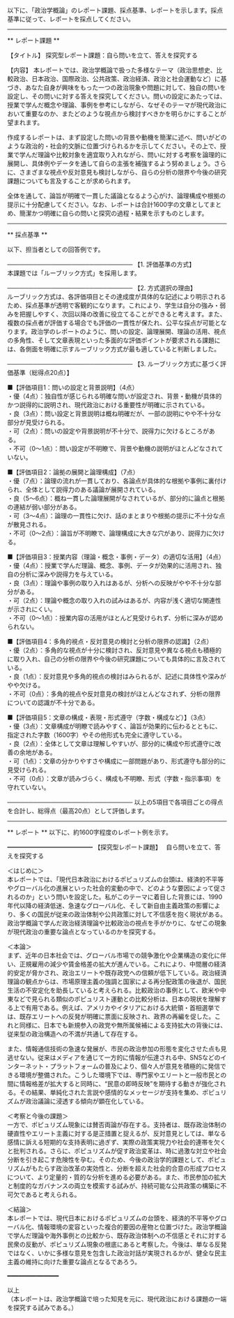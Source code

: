 以下に、「政治学概論」のレポート課題、採点基準、レポートを示します。採点基準に従って、レポートを採点してください。

---------------------------------------
** レポート課題 **

【タイトル】
探究型レポート課題：自ら問いを立て、答えを探究する

【内容】
本レポートでは、政治学概論で扱った多様なテーマ（政治思想史、比較政治、日本政治、国際政治、公共政策、政治経済、政治と社会運動など）に基づき、あなた自身が興味をもった一つの政治現象や問題に対して、独自の問いを設定し、その問いに対する答えを探究してください。問いの設定にあたっては、授業で学んだ概念や理論、事例を参考にしながら、なぜそのテーマが現代政治において重要なのか、またどのような視点から検討すべきかを明らかにすることが望まれます。

作成するレポートは、まず設定した問いの背景や動機を簡潔に述べ、問いがどのような政治的・社会的文脈に位置づけられるかを示してください。その上で、授業で学んだ理論や比較対象を適宜取り入れながら、問いに対する考察を論理的に展開し、具体例やデータを通して自らの主張を補強するよう努めましょう。さらに、さまざまな視点や反対意見も検討しながら、自らの分析の限界や今後の研究課題についても言及することが求められます。

全体を通して、論旨が明確で一貫した議論となるよう心がけ、論理構成や根拠の提示に十分配慮してください。なお、レポートは合計1600字の文章としてまとめ、簡潔かつ明確に自らの問いと探究の過程・結果を示すものとします。

---------------------------------------
** 採点基準 **

以下、担当者としての回答例です。

─────────────────────────────
【1. 評価基準の方式】  
本課題では「ルーブリック方式」を採用します。

─────────────────────────────
【2. 方式選択の理由】  
ルーブリック方式は、各評価項目とその達成度が具体的な記述により明示されるため、採点基準が透明で客観的になります。これにより、学生は自分の強み・弱みを把握しやすく、次回以降の改善に役立てることができると考えます。また、複数の採点者が評価する場合でも評価の一貫性が保たれ、公平な採点が可能となります。政治学のレポートのように、問いの設定、論理展開、理論の活用、視点の多角性、そして文章表現といった多面的な評価ポイントが要求される課題には、各側面を明確に示すルーブリック方式が最も適していると判断しました。

─────────────────────────────
【3. ルーブリック方式に基づく評価基準（総得点20点）】

■【評価項目1：問いの設定と背景説明】（4点）  
・優（4点）：独自性が感じられる明確な問いが設定され、背景・動機が具体的かつ説得的に説明され、現代政治における重要性が明確に示されている。  
・良（3点）：問い設定と背景説明は概ね明確だが、一部の説明にやや不十分な部分が見受けられる。  
・可（2点）：問いの設定や背景説明が不十分で、説得力に欠けるところがある。  
・不可（0～1点）：問い設定が不明瞭で、背景や動機の説明がほとんどなされていない。

■【評価項目2：論拠の展開と論理構成】（7点）  
・優（7点）：論理の流れが一貫しており、各論点が具体的な根拠や事例に裏付けられ、全体として説得力のある議論が展開されている。  
・良（5～6点）：概ね一貫した論理展開がなされているが、部分的に論点と根拠の連結が弱い部分がある。  
・可（3～4点）：論理の一貫性に欠け、話のまとまりや根拠の提示に不十分な点が散見される。  
・不可（0～2点）：論旨が不明瞭で、論理構成に大きな穴があり、説得力に欠ける。

■【評価項目3：授業内容（理論・概念・事例・データ）の適切な活用】（4点）  
・優（4点）：授業で学んだ理論、概念、事例、データが効果的に活用され、独自の分析に深みや説得力を与えている。  
・良（3点）：理論や事例の取り入れはあるが、分析への反映がやや不十分な部分がある。  
・可（2点）：理論や概念の取り入れの試みはあるが、内容が浅く適切な関連性が示されにくい。  
・不可（0～1点）：授業内容の活用がほとんど見受けられず、分析に深みが認められない。

■【評価項目4：多角的視点・反対意見の検討と分析の限界の認識】（2点）  
・優（2点）：多角的な視点が十分に検討され、反対意見や異なる視点も積極的に取り入れ、自己の分析の限界や今後の研究課題についても具体的に言及されている。  
・良（1点）：反対意見や多角的視点の検討はみられるが、記述に具体性や深みがやや欠ける。  
・不可（0点）：多角的視点や反対意見の検討がほとんどなされず、分析の限界についての認識が不十分である。

■【評価項目5：文章の構成・表現・形式遵守（字数・構成など）】（3点）  
・優（3点）：文章構成が明瞭で読みやすく、論旨が効果的に伝わるとともに、指定された字数（1600字）やその他形式も完全に遵守している。  
・良（2点）：全体として文章は理解しやすいが、部分的に構成や形式遵守に改善の余地がある。  
・可（1点）：文章の分かりやすさや構成に一部問題があり、形式遵守も部分的に見受けられる。  
・不可（0点）：文章が読みづらく、構成も不明瞭、形式（字数・指示事項）を守れていない。

─────────────────────────────
以上の5項目で各項目ごとの得点を合計し、総得点（最高20点）として評価します。

---------------------------------------
** レポート **
以下に、約1600字程度のレポート例を示す。

━━━━━━━━━━━━━━
【探究型レポート課題】　
自ら問いを立て、答えを探究する

＜はじめに＞  
本レポートでは、「現代日本政治におけるポピュリズムの台頭は、経済的不平等やグローバル化の進展といった社会的変動の中で、どのような要因によって促されるのか」という問いを設定した。私がこのテーマに着目した背景には、1990年代以降の経済低迷、急速なグローバル化、そして新自由主義政策の影響により、多くの国民が従来の政治体制や公共政策に対して不信感を抱く現状がある。政治学概論で学んだ政治経済理論や比較政治の視点を手がかりに、なぜこの現象が現代政治の重要な論点となっているのかを探究する。

＜本論＞  
まず、近年の日本社会では、グローバル市場での競争激化や企業構造の変化に伴い、正規雇用の減少や賃金格差の拡大が進んでいる。これにより、中間層の経済的安定が脅かされ、政治エリートや既存政党への信頼が低下している。政治経済理論の観点からは、市場原理主義の強調と国家による再分配政策の後退が、国民生活の不安定化を助長していると考えられる。比較政治の事例として、欧米や中東などで見られる類似のポピュリスト運動との比較分析は、日本の現状を理解する上で有用である。例えば、アメリカやイタリアにおける大統領・首相選挙では、既存エリートへの反発が明確に票面に反映され、政界の再編を促した。これと同様に、日本でも新規参入の政党や無所属候補による支持拡大の背後には、従来型の政治構造への不満が共通して存在する。

また、情報通信技術の急速な発展が、市民の政治参加の形態を変化させた点も見逃せない。従来はメディアを通じて一方的に情報が伝達される中、SNSなどのインターネット・プラットフォームの普及により、個々人が意見を積極的に発信できる環境が整備された。こうした環境下では、専門家やエリートと一般市民との間に情報格差が拡大すると同時に、“民意の即時反映”を期待する動きが強化される。その結果、単純化された言説や感情的なメッセージが支持を集め、ポピュリズムが政治議論に浸透する傾向が顕在化している。

＜考察と今後の課題＞  
一方で、ポピュリズム現象には賛否両論が存在する。支持者は、既存政治体制の硬直性やエリート主義に対する是正措置と捉えるが、反対意見としては、単なる感情に訴える短期的な支持表明に過ぎず、実際の政策実現力や社会的連帯を欠くと批判される。さらに、ポピュリズムが促す政治変革は、時に過激な対立や社会分断を引き起こす危険性を孕む。そのため、今後の政治学的課題として、ポピュリズムがもたらす政治改革の実効性と、分断を超えた社会的合意の形成プロセスについて、より定量的・質的な分析を進める必要がある。また、市民参加の拡大と制度的なガバナンスの両立を模索する試みが、持続可能な公共政策の構築に不可欠であると考えられる。

＜結論＞  
本レポートでは、現代日本におけるポピュリズムの台頭を、経済的不平等やグローバル化、情報環境の変容といった複合的要因の産物と位置づけた。政治学概論で学んだ理論や海外事例との比較から、既存政治体制への不信感とそれに対する民衆の反動が、ポピュリズム現象の根底にあると考察した。今後は、単なる反発ではなく、いかに多様な意見を包含した政治対話が実現されるかが、健全な民主主義の維持に向けた重要な論点となるであろう。

━━━━━━━━━━━━━━

以上  
（本レポートは、政治学概論で培った知見を元に、現代政治における課題の一端を探究する試みである。）

